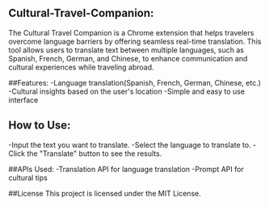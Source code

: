 ## Cultural-Travel-Companion:
The Cultural Travel Companion is a Chrome extension that helps travelers overcome language barriers by offering seamless real-time translation. This tool allows users to translate text between multiple languages, such as Spanish, French, German, and Chinese, to enhance communication and cultural experiences while traveling abroad. 

##Features:
-Language translation(Spanish, French, German, Chinese, etc.)
-Cultural insights based on the user's location 
-Simple and easy to use interface

## How to Use:
-Input the text you want to translate.
-Select the language to translate to.
-Click the "Translate" button to see the results. 

##APIs Used:
-Translation API for language translation
-Prompt API for cultural tips

##License 
This project is licensed under the MIT License. 

